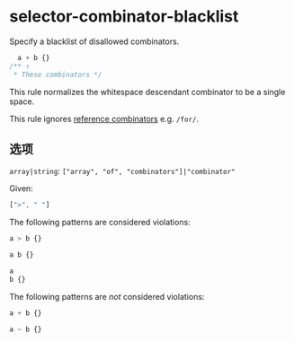 # selector-combinator-blacklist

Specify a blacklist of disallowed combinators.

```css
  a + b {}
/** ↑
 * These combinators */
```

This rule normalizes the whitespace descendant combinator to be a single space.

This rule ignores [reference combinators](https://www.w3.org/TR/selectors4/#idref-combinators) e.g. `/for/`.

## 选项

`array|string`: `["array", "of", "combinators"]|"combinator"`

Given:

```js
[">", " "]
```

The following patterns are considered violations:

```css
a > b {}
```

```css
a b {}
```

```css
a
b {}
```

The following patterns are *not* considered violations:

```css
a + b {}
```

```css
a ~ b {}
```
